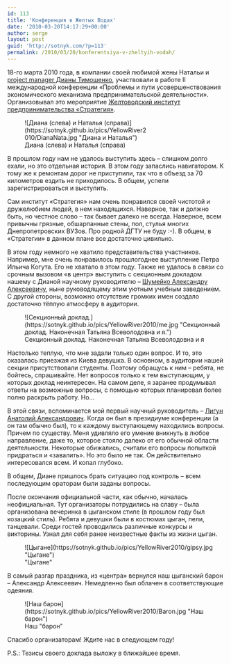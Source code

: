 ```yaml
---
id: 113
title: 'Конференция в Желтых Водах'
date: '2010-03-20T14:17:29+00:00'
author: serge
layout: post
guid: 'http://sotnyk.com/?p=113'
permalink: /2010/03/20/konferentsiya-v-zheltyih-vodah/
---
```


18-го марта 2010 года, в компании своей любимой жены Натальи и [project manager Дианы Тимошенко](http://diana-timoshenko.blogspot.com/), участвовали в работе II международной конференции «Проблемы и пути усовершенствования экономического механизма предпринимательской деятельности». Организовывал это мероприятие [Желтоводский институт предпринимательства «Стратегия»](http://strategy.at.ua/).

<figure class="wp-caption aligncenter" style="width: 281px">![Диана (слева) и Наталья (справа)](https://sotnyk.github.io/pics/YellowRiver2010/DianaNata.jpg "Диана и Наталья")<figcaption class="wp-caption-text">Диана (слева) и Наталья (справа)</figcaption></figure>В прошлом году нам не удалось выступить здесь – слишком долго ехали, но это отдельная история. В этом году запаслись навигатором. К тому же к ремонтам дорог не приступили, так что в объезд за 70 километров ездить не приходилось. В общем, успели зарегистрироваться и выступить.

Сам институт «Стратегия» нам очень понравился своей чистотой и дружелюбием людей, в нем находящихся. Наверное, так и должно быть, но честное слово – так бывает далеко не всегда. Наверное, всем привычны грязные, обшарпанные стены, пол, стулья многих Днепропетровских ВУЗов. Про родной ДГТУ не буду :-). В общем, в «Стратегии» в данном плане все достаточно цивильно.

В этом году немного не хватило представительства участников. Например, мне очень понравилось прошлогоднее выступление Петра Ильича Когута. Его не хватало в этом году. Также не удалось в связи со срочным вызовом «в центр» выступить с секционным докладом нашему с Дианой научному руководителю – [Шумейко Александру Алексеевичу](http://ru.wikipedia.org/wiki/%D0%A8%D1%83%D0%BC%D0%B5%D0%B9%D0%BA%D0%BE,_%D0%90%D0%BB%D0%B5%D0%BA%D1%81%D0%B0%D0%BD%D0%B4%D1%80_%D0%90%D0%BB%D0%B5%D0%BA%D1%81%D0%B5%D0%B5%D0%B2%D0%B8%D1%87), ныне руководящему этим уютным учебным заведением. С другой стороны, возможно отсутствие громких имен создало достаточно тёплую атмосферу в аудитории.

<figure class="wp-caption aligncenter" style="width: 469px">![Секционный доклад.](https://sotnyk.github.io/pics/YellowRiver2010/me.jpg "Секционный доклад. Наконечная Татьяна Всеволодовна и я.")<figcaption class="wp-caption-text">Секционный доклад. Наконечная Татьяна Всеволодовна и я</figcaption></figure>Настолько теплую, что мне задали только один вопрос. И то, это оказалась приезжая из Киева девушка. В основном, в аудитории нашей секции присутствовали студенты. Поэтому обращусь к ним – ребята, не бойтесь, спрашивайте. Нет вопросов только к тем выступающим, у которых доклад неинтересен. На самом деле, я заранее продумывал ответы на возможные вопросы, с помощью которых планировал более полно раскрыть работу. Но…

В этой связи, вспоминается мой первый научный руководитель – [Лигун Анатолий Александрович](http://ru.wikipedia.org/wiki/%D0%9B%D0%B8%D0%B3%D1%83%D0%BD,_%D0%90%D0%BD%D0%B0%D1%82%D0%BE%D0%BB%D0%B8%D0%B9_%D0%90%D0%BB%D0%B5%D0%BA%D1%81%D0%B0%D0%BD%D0%B4%D1%80%D0%BE%D0%B2%D0%B8%D1%87). Когда он был в президиуме конференции (а он там обычно был), то к каждому выступающему находились вопросы. Причем по существу. Меня удивляло его умение вникнуть в любое направление, даже то, которое стояло далеко от его обычной области деятельности. Некоторые обижались, считали его вопросы попыткой придраться и «завалить». Но это было не так. Он действительно интересовался всем. И копал глубоко.

В общем, Диане пришлось брать ситуацию под контроль – всем последующим ораторам были заданы вопросы.

После окончания официальной части, как обычно, началась неофициальная. Тут организаторы потрудились на славу – была организована вечеринка в цыганском стиле (в прошлом году был козацкий стиль). Ребята и девушки были в костюмах цыган, пели, танцевали. Среди гостей проводились различные конкурсы и викторины. Узнал для себя ранее неизвестные факты из жизни цыган.

<figure class="wp-caption aligncenter" style="width: 443px">![Цыгане](https://sotnyk.github.io/pics/YellowRiver2010/gipsy.jpg "Цыгане")<figcaption class="wp-caption-text">"Цыгане"</figcaption></figure>В самый разгар праздника, из «центра» вернулся наш цыганский барон – Александр Алексеевич. Немедленно был облачен в соответствующие одеяния.

<figure class="wp-caption aligncenter" style="width: 416px">![Наш барон](https://sotnyk.github.io/pics/YellowRiver2010/Baron.jpg "Наш барон")<figcaption class="wp-caption-text">Наш "барон"</figcaption></figure>Спасибо организаторам! Ждите нас в следующем году!

P.S.: Тезисы своего доклада выложу в ближайшее время.